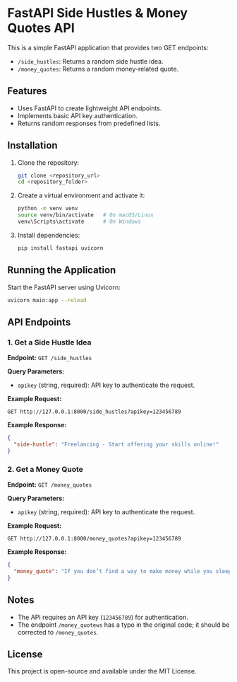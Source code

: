 # FastAPI Side Hustles & Money Quotes API

This is a simple FastAPI application that provides two GET endpoints:
- `/side_hustles`: Returns a random side hustle idea.
- `/money_quotes`: Returns a random money-related quote.

## Features
- Uses FastAPI to create lightweight API endpoints.
- Implements basic API key authentication.
- Returns random responses from predefined lists.

## Installation

1. Clone the repository:
   ```bash
   git clone <repository_url>
   cd <repository_folder>
   ```

2. Create a virtual environment and activate it:
   ```bash
   python -m venv venv
   source venv/bin/activate   # On macOS/Linux
   venv\Scripts\activate      # On Windows
   ```

3. Install dependencies:
   ```bash
   pip install fastapi uvicorn
   ```

## Running the Application

Start the FastAPI server using Uvicorn:
```bash
uvicorn main:app --reload
```

## API Endpoints

### 1. Get a Side Hustle Idea
**Endpoint:** `GET /side_hustles`

**Query Parameters:**
- `apikey` (string, required): API key to authenticate the request.

**Example Request:**
```
GET http://127.0.0.1:8000/side_hustles?apikey=123456789
```

**Example Response:**
```json
{
  "side-hustle": "Freelancing - Start offering your skills online!"
}
```

### 2. Get a Money Quote
**Endpoint:** `GET /money_quotes`

**Query Parameters:**
- `apikey` (string, required): API key to authenticate the request.

**Example Request:**
```
GET http://127.0.0.1:8000/money_quotes?apikey=123456789
```

**Example Response:**
```json
{
  "money_quote": "If you don’t find a way to make money while you sleep, you will work until you die. – Warren Buffett"
}
```

## Notes
- The API requires an API key (`123456789`) for authentication.
- The endpoint `/money_quotews` has a typo in the original code; it should be corrected to `/money_quotes`.

## License
This project is open-source and available under the MIT License.

